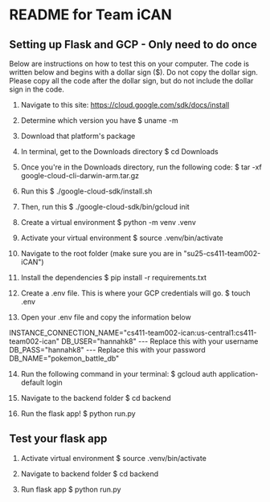 # README for Team iCAN

## Setting up Flask and GCP - Only need to do once
Below are instructions on how to test this on your computer. The code is written below and begins with a dollar sign ($). Do not copy the dollar sign. Please copy all the code after the dollar sign, but do not include the dollar sign in the code.


1. Navigate to this site: https://cloud.google.com/sdk/docs/install

2. Determine which version you have
$ uname -m

3. Download that platform's package

4. In terminal, get to the Downloads directory
$ cd Downloads

5. Once you're in the Downloads directory, run the following code:
$ tar -xf google-cloud-cli-darwin-arm.tar.gz

6. Run this
$ ./google-cloud-sdk/install.sh

7. Then, run this
$ ./google-cloud-sdk/bin/gcloud init

8. Create a virtual environment
$ python -m venv .venv

9. Activate your virtual environment
$ source .venv/bin/activate

10. Navigate to the root folder (make sure you are in "su25-cs411-team002-iCAN")

11. Install the dependencies
$ pip install -r requirements.txt


12. Create a .env file. This is where your GCP credentials will go.
$ touch .env

13. Open your .env file and copy the information below

INSTANCE_CONNECTION_NAME="cs411-team002-ican:us-central1:cs411-team002-ican"
DB_USER="hannahk8" --- Replace this with your username
DB_PASS="hannahk8" --- Replace this with your password
DB_NAME="pokemon_battle_db"


14. Run the following command in your terminal:
$ gcloud auth application-default login 

15. Navigate to the backend folder
$ cd backend

16. Run the flask app!
$ python run.py


## Test your flask app

1. Activate virtual environment
$ source .venv/bin/activate

2. Navigate to backend folder
$ cd backend

3. Run flask app
$ python run.py